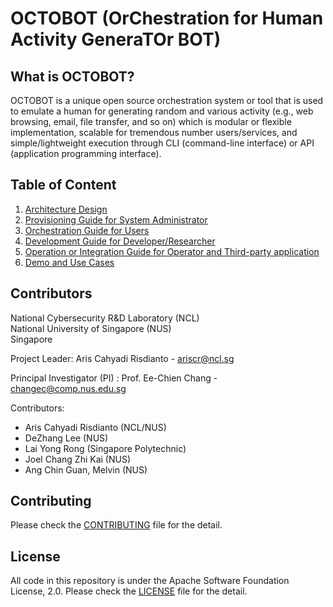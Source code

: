 # OCTOBOT (OrChestration for Human Activity GeneraTOr BOT)

## What is OCTOBOT?

OCTOBOT is a unique open source orchestration system or tool that is used 
to emulate a human for generating random and various activity (e.g., web
browsing, email, file transfer, and so on) which is modular or flexible implementation,
scalable for tremendous number users/services, and simple/lightweight execution through
CLI (command-line interface) or API (application programming interface).

## Table of Content

1. [Architecture Design](Docs/README.md)
2. [Provisioning Guide for System Administrator](Octo-Pro/README.md)
3. [Orchestration Guide for Users](Octo-Play/README.md)
4. [Development Guide for Developer/Researcher](Octo-Bot/README.md)
5. [Operation or Integration Guide for Operator and Third-party application](Octo-App/README.md)
6. [Demo and Use Cases](Docs/Examples.md)


## Contributors

National Cybersecurity R&D Laboratory (NCL)\
National University of Singapore (NUS)\
Singapore

Project Leader: Aris Cahyadi Risdianto - ariscr@ncl.sg

Principal Investigator (PI) : Prof. Ee-Chien Chang - changec@comp.nus.edu.sg
 
Contributors:
- Aris Cahyadi Risdianto (NCL/NUS)
- DeZhang Lee (NUS)
- Lai Yong Rong (Singapore Polytechnic)
- Joel Chang Zhi Kai (NUS)
- Ang Chin Guan, Melvin (NUS)

## Contributing

Please check the [CONTRIBUTING](CONTRIBUTING.md) file for the detail.

## License

All code in this repository is under the Apache Software Foundation License, 2.0. 
Please check the [LICENSE](LICENSE) file for the detail.
